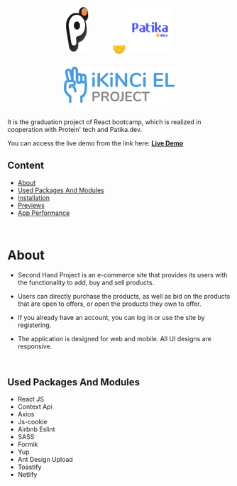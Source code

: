 <style>
.logos {
    display:flex;
    justify-content:center;
    align-items:baseline-end;
    position:relative;
}
.handshake{
    position:absolute;
    top:80px;
    inset:1;
}
.patika{
    margin-left:90px;
}

</style>

<div align='center'>
    <div class='logos' >
        <img src='./src/constants/images/Protein-Logo.webp' alt='protein-logo' width='50px' />
        <img src='./src/constants/icons/handshake.svg' alt='handshake' width='30px' class='handshake' />
        <img src='./src/constants/images/Patika-Logo.webp' alt='patika-logo' width='100px' class='patika' />
    </div>
    <br/>
    <br/>
    <img src='./src/constants/icons/logo.svg' alt='ikinci-el-logo' width='250px' />


</div>

<br/>

It is the graduation project of React bootcamp, which is realized in cooperation with Protein' tech and Patika.dev.

You can access the live demo from the link here: [ <b> Live Demo</b> ](https://protein-patika-graduation-burak-caniklioglu.netlify.app/) 

## Content

- [About](#About)
- [Used Packages And Modules](#used-packages-and-modules)
- [Installation](#installation)
- [Previews](#previews)
- [App Performance](#app-performance)

<br>

# About
- Second Hand Project is an e-commerce site that provides its users with the functionality to add, buy and sell products.

- Users can directly purchase the products, as well as bid on the products that are open to offers, or open the products they own to offer.

- If you already have an account, you can log in or use the site by registering.

- The application is designed for web and mobile. All UI designs are responsive.

<br>

## Used Packages And Modules

- React JS
- Context Api
- Axios
- Js-cookie
- Airbnb Eslint
- SASS
- Formik
- Yup
- Ant Design Upload
- Toastify
- Netlify
